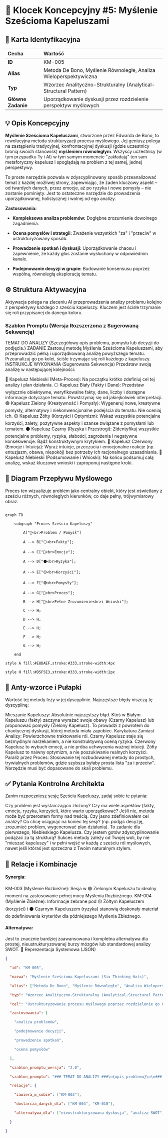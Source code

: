 # 🧩 Klocek Koncepcyjny #5: Myślenie Sześcioma Kapeluszami

## 📇 Karta Identyfikacyjna

| Cecha | Wartość |
| :--- | :--- |
| **ID** | KM-005 |
| **Alias** | Metoda De Bono, Myślenie Równoległe, Analiza Wieloperspektywiczna |
| **Typ** | Wzorzec Analityczno-Strukturalny (Analytical-Structural Pattern) |
| **Główne Zadanie** | Uporządkowanie dyskusji przez rozdzielenie perspektyw myślowych |

## 💡 Opis Koncepcyjny

**Myślenie Sześcioma Kapeluszami**, stworzone przez Edwarda de Bono, to rewolucyjna metoda strukturyzacji procesu myślowego. Jej geniusz polega na zastąpieniu tradycyjnej, konfrontacyjnej dyskusji (gdzie uczestnicy bronią swoich stanowisk) **myśleniem równoległym**. Wszyscy uczestnicy (w tym przypadku Ty i AI) w tym samym momencie "zakładają" ten sam metaforyczny kapelusz i spoglądają na problem z tej samej, jednej perspektywy.

To proste narzędzie pozwala w zdyscyplinowany sposób przeanalizować temat z każdej możliwej strony, zapewniając, że żaden kluczowy aspekt – od twardych danych, przez emocje, aż po ryzyka i nowe pomysły – nie zostanie pominięty. Jest to ostateczne narzędzie do prowadzenia uporządkowanej, holistycznej i wolnej od ego analizy.

**Zastosowania:**

* **Kompleksowa analiza problemów:** Dogłębne zrozumienie dowolnego zagadnienia.

* **Ocena pomysłów i strategii:** Zważenie wszystkich "za" i "przeciw" w ustrukturyzowany sposób.

* **Prowadzenie spotkań i dyskusji:** Uporządkowanie chaosu i zapewnienie, że każdy głos zostanie wysłuchany w odpowiednim kanale.

* **Podejmowanie decyzji w grupie:** Budowanie konsensusu poprzez wspólną, równoległą eksplorację tematu.

## ⚙️ Struktura Aktywacyjna

Aktywacja polega na zleceniu AI przeprowadzenia analizy problemu kolejno z perspektywy każdego z sześciu kapeluszy. Kluczem jest ścisłe trzymanie się roli przypisanej do danego koloru.

### Szablon Promptu (Wersja Rozszerzona z Sugerowaną Sekwencją)

TEMAT DO ANALIZY
{Szczegółowy opis problemu, pomysłu lub decyzji do podjęcia.}
ZADANIE
Zastosuj metodę Myślenia Sześcioma Kapeluszami, aby przeprowadzić pełną i uporządkowaną analizę powyższego tematu. Przeanalizuj go po kolei, ściśle trzymając się roli każdego z kapeluszy.
INSTRUKCJE WYKONANIA (Sugerowana Sekwencja)
Przedstaw swoją analizę w następującej kolejności:

🔵 Kapelusz Niebieski (Meta-Proces): Na początku krótko zdefiniuj cel tej analizy i plan działania.
⚪️ Kapelusz Biały (Fakty i Dane): Przedstaw wyłącznie obiektywne, weryfikowalne fakty, dane, liczby i dostępne informacje dotyczące tematu. Powstrzymaj się od jakiejkolwiek interpretacji.
🟢 Kapelusz Zielony (Kreatywność i Pomysły): Wygeneruj nowe, kreatywne pomysły, alternatywy i niekonwencjonalne podejścia do tematu. Nie oceniaj ich.
🟡 Kapelusz Żółty (Korzyści i Optymizm): Wskaż wszystkie potencjalne korzyści, zalety, pozytywne aspekty i szanse związane z pomysłami lub tematem.
⚫️ Kapelusz Czarny (Ryzyka i Przestrogi): Zidentyfikuj wszystkie potencjalne problemy, ryzyka, słabości, zagrożenia i negatywne konsekwencje. Bądź konstruktywnym krytykiem.
🔴 Kapelusz Czerwony (Emocje i Intuicja): Wyraź intuicje, przeczucia i emocjonalne reakcje (np. entuzjazm, obawa, niepokój) bez potrzeby ich racjonalnego uzasadniania.
🔵 Kapelusz Niebieski (Podsumowanie i Wnioski): Na końcu podsumuj całą analizę, wskaż kluczowe wnioski i zaproponuj następne kroki.

## 🌊 Diagram Przepływu Myślowego

Proces ten wizualizuje problem jako centralny obiekt, który jest oświetlany z sześciu różnych, równoległych kierunków, co daje pełny, trójwymiarowy obraz.

```mermaid

graph TD

    subgraph "Proces Sześciu Kapeluszy"

        A["🎯<br>Problem / Pomysł"]

        A --> B["⚪️<br>Fakty"];

        A --> C["🔴<br>Emocje"];

        A --> D["⚫️<br>Ryzyka"];

        A --> E["🟡<br>Korzyści"];

        A --> F["🟢<br>Pomysły"];

        A --> G["🔵<br>Proces"];

        B --> H["🧠<br>Pełne Zrozumienie<br>i Wnioski"];

        C --> H;

        D --> H;

        E --> H;

        F --> H;

        G --> H;

    end
```
    

    style A fill:#E8DAEF,stroke:#333,stroke-width:4px

    style H fill:#D5F5E3,stroke:#333,stroke-width:2px

## 🚧 Anty-wzorce i Pułapki
Wartość tej metody leży w jej dyscyplinie. Najczęstsze błędy niszczą tę dyscyplinę:

Mieszanie Kapeluszy: Absolutnie najczęstszy błąd. Ktoś w Białym Kapeluszu (fakty) zaczyna wyrażać swoje obawy (Czarny Kapelusz) lub proponować pomysły (Zielony Kapelusz). To prowadzi z powrotem do chaotycznej dyskusji, której metoda miała zapobiec.
Karykatura Zamiast Analizy: Powierzchowne traktowanie ról. Czarny Kapelusz staje się bezmyślnym narzekaniem, a nie konstruktywną oceną ryzyka. Czerwony Kapelusz to wybuch emocji, a nie próba uchwycenia ważnej intuicji. Żółty Kapelusz to naiwny optymizm, a nie poszukiwanie realnych korzyści.
Paraliż przez Proces: Stosowanie tej rozbudowanej metody do prostych, trywialnych problemów, gdzie szybsza byłaby prosta lista "za i przeciw". Narzędzie musi być dopasowane do skali problemu.

## ✅ Pytania Kontrolne Architekta
Zanim rozpoczniesz sesję Sześciu Kapeluszy, zadaj sobie te pytania:

Czy problem jest wystarczająco złożony? Czy ma wiele aspektów (fakty, emocje, ryzyka, korzyści), które warto uporządkować? Jeśli nie, metoda może być przerostem formy nad treścią.
Czy jasno zdefiniowałem cel analizy? Co chcę osiągnąć na koniec tej sesji? (np. podjąć decyzję, zrozumieć problem, wygenerować plan działania). To zadanie dla pierwszego, Niebieskiego Kapelusza.
Czy jestem gotów zdyscyplinowanie podążać za tą strukturą? Sukces metody zależy od Twojej woli, by nie "mieszać kapeluszy" i w pełni wejść w każdą z sześciu ról myślowych, nawet jeśli któraś jest sprzeczna z Twoim naturalnym stylem.

## 🔗 Relacje i Kombinacje

#### Synergia:
KM-003 (Myślenie Rozbieżne): Sesja w 🟢 Zielonym Kapeluszu to idealny moment na zastosowanie pełnej mocy Myślenia Rozbieżnego.
KM-004 (Myślenie Zbieżne): Informacje zebrane pod 🟡 Żółtym Kapeluszem (korzyści) i ⚫️ Czarnym Kapeluszem (ryzyka) stanowią doskonały materiał do zdefiniowania kryteriów dla późniejszego Myślenia Zbieżnego.

#### Alternatywa:
Jest to znacznie bardziej zaawansowana i kompletna alternatywa dla prostej, nieustrukturyzowanej burzy mózgów lub standardowej analizy SWOT.
💾 Reprezentacja Systemowa (JSON)

```json
{

  "id": "KM-005",

  "nazwa": "Myślenie Sześcioma Kapeluszami (Six Thinking Hats)",

  "alias": ["Metoda De Bono", "Myślenie Równoległe", "Analiza Wieloperspektywiczna"],

  "typ": "Wzorzec Analityczno-Strukturalny (Analytical-Structural Pattern)",

  "cel": "Ustrukturyzowanie procesu myślowego poprzez rozdzielenie go na sześć odrębnych, równoległych kanałów (perspektyw).",

  "zastosowania": [

    "analiza problemów", 

    "podejmowanie decyzji", 

    "prowadzenie spotkań", 

    "ocena pomysłów"

  ],

  "szablon_promptu_wersja": "2.0",

  "szablon_promptu": "### TEMAT DO ANALIZY ###\n{opis_problemu}\n\n### ZADANIE ###\nZastosuj metodę Myślenia Sześcioma Kapeluszami.\n\n### INSTRUKCJE WYKONANIA ###\nPrzeanalizuj temat kolejno z perspektywy kapeluszy: Niebieskiego (cel), Białego (fakty), Zielonego (pomysły), Żółtego (korzyści), Czarnego (ryzyka), Czerwonego (emocje) i ponownie Niebieskiego (wnioski).",

  "relacje": {

    "zawiera_w_sobie": ["KM-003"],

    "dostarcza_danych_dla": ["KM-004", "KM-010"],

    "alternatywa_dla": ["nieustrukturyzowana dyskusja", "analiza SWOT"]

  }

}
```
